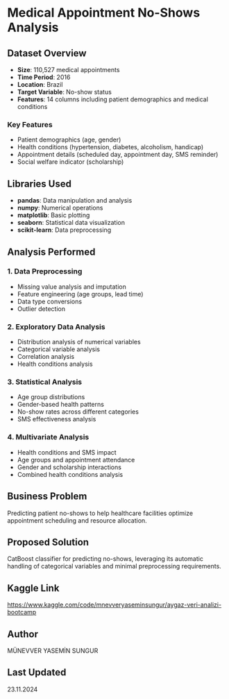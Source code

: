 # Medical Appointment No-Shows Analysis

## Dataset Overview
- **Size**: 110,527 medical appointments
- **Time Period**: 2016
- **Location**: Brazil
- **Target Variable**: No-show status
- **Features**: 14 columns including patient demographics and medical conditions

### Key Features
- Patient demographics (age, gender)
- Health conditions (hypertension, diabetes, alcoholism, handicap)
- Appointment details (scheduled day, appointment day, SMS reminder)
- Social welfare indicator (scholarship)

## Libraries Used
- **pandas**: Data manipulation and analysis
- **numpy**: Numerical operations
- **matplotlib**: Basic plotting
- **seaborn**: Statistical data visualization
- **scikit-learn**: Data preprocessing

## Analysis Performed

### 1. Data Preprocessing
- Missing value analysis and imputation
- Feature engineering (age groups, lead time)
- Data type conversions
- Outlier detection

### 2. Exploratory Data Analysis
- Distribution analysis of numerical variables
- Categorical variable analysis
- Correlation analysis
- Health conditions analysis

### 3. Statistical Analysis
- Age group distributions
- Gender-based health patterns
- No-show rates across different categories
- SMS effectiveness analysis

### 4. Multivariate Analysis
- Health conditions and SMS impact
- Age groups and appointment attendance
- Gender and scholarship interactions
- Combined health conditions analysis

## Business Problem
Predicting patient no-shows to help healthcare facilities optimize appointment scheduling and resource allocation.

## Proposed Solution
CatBoost classifier for predicting no-shows, leveraging its automatic handling of categorical variables and minimal preprocessing requirements.

## Kaggle Link
https://www.kaggle.com/code/mnevveryaseminsungur/aygaz-veri-analizi-bootcamp

## Author
MÜNEVVER YASEMİN SUNGUR

## Last Updated
23.11.2024
